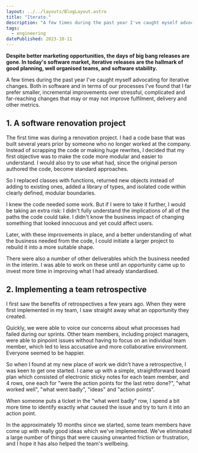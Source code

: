 ```yaml
---
layout: ../../layouts/BlogLayout.astro
title: "Iterate."
description: "A few times during the past year I've caught myself advocating for iterative changes. Both in software and in terms of our processes I've found that I far prefer smaller, incremental improvements over stressful, complicated and far-reaching changes that may or may not improve fulfilment, delivery and other metrics."
tags: 
  - engineering
datePublished: 2023-10-11
---
```

**Despite better marketing opportunities, the days of big bang releases are gone. In today's software market, iterative releases are the hallmark of good planning, well organised teams, and software stability.**

A few times during the past year I've caught myself advocating for iterative changes. Both in software and in terms of our processes I've found that I far prefer smaller, incremental improvements over stressful, complicated and far-reaching changes that may or may not improve fulfilment, delivery and other metrics.

## 1. A software renovation project

The first time was during a renovation project. I had a code base that was built several years prior by someone who no longer worked at the company. Instead of scrapping the code or making huge rewrites, I decided that my first objective was to make the code more modular and easier to understand. I would also try to use what had, since the original person authored the code, become standard approaches.

So I replaced classes with functions, returned new objects instead of adding to existing ones, added a library of types, and isolated code within clearly defined, modular boundaries.

I knew the code needed some work. But if I were to take it further, I would be taking an extra risk: I didn't fully understand the implications of all of the paths the code could take. I didn't know the business impact of changing something that looked innocuous and yet could affect users.

Later, with these improvements in place, and a better understanding of what the business needed from the code, I could initiate a larger project to rebuild it into a more suitable shape.

There were also a number of other deliverables which the business needed in the interim. I was able to work on these until an opportunity came up to invest more time in improving what I had already standardised.

## 2. Implementing a team retrospective

I first saw the benefits of retrospectives a few years ago. When they were first implemented in my team, I saw straight away what an opportunity they created.

Quickly, we were able to voice our concerns about what processes had failed during our sprints. Other team members, including project managers, were able to pinpoint issues without having to focus on an individual team member, which led to less accusative and more collaborative environment. Everyone seemed to be happier.

So when I found at my new place of work we didn't have a retrospective, I was keen to get one started. I came up with a simple, straightforward board plan which consisted of electronic sticky notes for each team member, and 4 rows, one each for "were the action points for the last retro done?", "what worked well", "what went badly", "ideas" and "action points".

When someone puts a ticket in the "what went badly" row, I spend a bit more time to identify exactly what caused the issue and try to turn it into an action point.

In the approximately 10 months since we started, some team members have come up with really good ideas which we've implemented. We've eliminated a large number of things that were causing unwanted friction or frustration, and I hope it has also helped the team's wellbeing.



